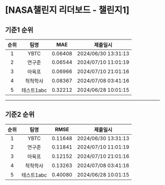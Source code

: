 # [NASA챌린지 리더보드 - 챌린지1]
## 기준1 순위
| 순위 | 팀명 | MAE | 제출일시 |
|:----:|:----:|:-----:|:----:|
| 1 | YBTC | 0.06408 | 2024/06/30 13:31:13 |
| 2 | 연구준 | 0.06544 | 2024/07/10 11:01:19 |
| 3 | 아육프 | 0.06966 | 2024/07/10 21:01:16 |
| 4 | 척척학사 | 0.08367 | 2024/07/08 03:41:16 |
| 5 | 테스트1abc | 0.32212 | 2024/06/28 10:01:15 |
___
## 기준2 순위
| 순위 | 팀명 | RMSE | 제출일시 |
|:----:|:----:|:-----:|:----:|
| 1 | YBTC | 0.11648 | 2024/06/30 13:31:13 |
| 2 | 연구준 | 0.11841 | 2024/07/10 11:01:19 |
| 3 | 아육프 | 0.12152 | 2024/07/10 21:01:16 |
| 4 | 척척학사 | 0.13263 | 2024/07/08 03:41:16 |
| 5 | 테스트1abc | 0.40080 | 2024/06/28 10:01:15 |
